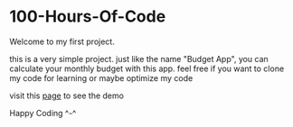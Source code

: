 # 100-Hours-Of-Code

Welcome to my first project.

this is a very simple project. just like the name "Budget App", you can calculate your monthly budget with this app.
feel free if you want to clone my code for learning or maybe optimize my code

visit this [page](https://khairnsaa.github.io/BudgetApp/) to see the demo

Happy Coding ^-^
